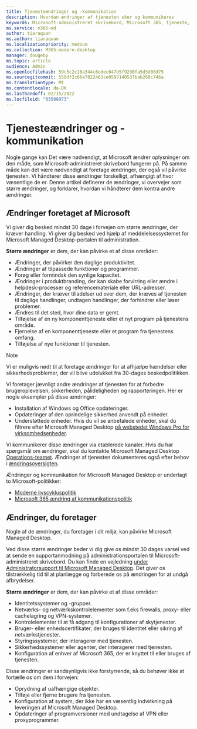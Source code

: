 ```yaml
---
title: Tjenesteændringer og -kommunikation
description: Hvordan ændringer af tjenesten sker og kommunikeres
keywords: Microsoft-administreret skrivebord, Microsoft 365, tjeneste, dokumentation
ms.service: m365-md
author: tiaraquan
ms.author: tiaraquan
ms.localizationpriority: medium
ms.collection: M365-modern-desktop
manager: dougeby
ms.topic: article
audience: Admin
ms.openlocfilehash: 59c5c2c10a344c8edec047b5f9290fa5d3d08d75
ms.sourcegitcommit: 559df2c86a7822463ce0597140537bab260c746a
ms.translationtype: MT
ms.contentlocale: da-DK
ms.lasthandoff: 02/15/2022
ms.locfileid: "63588973"
---
```

# <a name="service-changes-and-communication"></a>Tjenesteændringer og -kommunikation

Nogle gange kan Det være nødvendigt, at Microsoft ændrer oplysninger om den måde, som Microsoft-administreret skrivebord fungerer på. På samme måde kan det være nødvendigt at foretage ændringer, der også vil påvirke tjenesten. Vi håndterer disse ændringer forskelligt, afhængigt af hvor væsentlige de er. Denne artikel definerer de ændringer, vi overvejer som større ændringer, og forklarer, hvordan vi håndterer dem kontra andre ændringer.

## <a name="changes-made-by-microsoft"></a>Ændringer foretaget af Microsoft

Vi giver dig besked mindst 30 dage i forvejen om større ændringer, der kræver handling. Vi giver dig besked ved hjælp af meddelelsessystemet for Microsoft Managed Desktop-portalen til administration.

**Større ændringer** er dem, der kan påvirke et af disse områder:

- Ændringer, der påvirker den daglige produktivitet.
- Ændringer af tilpassede funktioner og programmer.
- Forøg eller formindsk den synlige kapacitet.
- Ændringer i produktbranding, der kan skabe forvirring eller ændre i helpdesk-processer og referencemateriale eller URL-adresser.
- Ændringer, der kræver tilladelser ud over dem, der kræves af tjenesten til daglige handlinger, undtagen handlinger, der forhindrer eller løser problemer.
- Ændres til det sted, hvor dine data er gemt.
- Tilføjelse af en ny komponenttjeneste eller et nyt program på tjenestens område.
- Fjernelse af en komponenttjeneste eller et program fra tjenestens omfang.
- Tilføjelse af nye funktioner til tjenesten.

> [!NOTE]
> Vi er muligvis nødt til at foretage ændringer for at afhjælpe hændelser eller sikkerhedsproblemer, der vil blive udelukket fra 30-dages beskedpolitikken.

Vi foretager jævnligt andre ændringer af tjenesten for at forbedre brugeroplevelsen, sikkerheden, pålideligheden og rapporteringen. Her er nogle eksempler på disse ændringer:

- Installation af Windows og Office opdateringer.
- Opdateringer af den oprindelige sikkerhed anvendt på enheder.
- Understøttede enheder. Hvis du vil se anbefalede enheder, skal du filtrere efter Microsoft Managed Desktop [på webstedet Windows Pro for virksomhedsenheder](https://www.microsoft.com/windows/business/devices).

Vi kommunikerer disse ændringer via etablerede kanaler. Hvis du har spørgsmål om ændringer, skal du kontakte Microsoft Managed Desktop [Operations-teamet](../working-with-managed-desktop/admin-support.md). Ændringer af tjenesten dokumenteres også efter behov i [ændringsoversigten](../change-history-managed-desktop.md).

Ændringer og kommunikation for Microsoft Managed Desktop er underlagt to Microsoft-politikker:

- [Moderne livscykluspolitik](https://support.microsoft.com/help/30881/modern-lifecycle-policy)
- [Microsoft 365 ændring af kommunikationspolitik](/office365/admin/manage/message-center)

## <a name="changes-you-make"></a>Ændringer, du foretager

Nogle af de ændringer, du foretager i dit miljø, kan påvirke Microsoft Managed Desktop.

Ved disse større ændringer beder vi dig give os mindst 30 dages varsel ved at sende en supportanmodning på administrationsportalen til Microsoft-administreret skrivebord. Du kan finde en vejledning [under Administratorsupport til Microsoft Managed Desktop](../working-with-managed-desktop/admin-support.md). Det giver os tilstrækkelig tid til at planlægge og forberede os på ændringen for at undgå afbrydelser.

**Større ændringer** er dem, der kan påvirke et af disse områder:

- Identitetssystemer og -grupper.
- Netværks- og netværkskontrolelementer som f.eks firewalls, proxy- eller cachelagring og VPN-systemer.
- Kontrolelementer til at få adgang til konfigurationer af skytjenester.
- Bruger- eller enhedscertifikater, der bruges til identitet eller sikring af netværkstjenester.
- Styringssystemer, der interagerer med tjenesten.
- Sikkerhedssystemer eller agenter, der interagerer med tjenesten.
- Konfiguration af enhver af Microsoft 365, der er knyttet til eller bruges af tjenesten.

Disse ændringer er sandsynligvis ikke forstyrrende, så du behøver ikke at fortælle os om dem i forvejen:

- Oprydning af uafhængige objekter.
- Tilføje eller fjerne brugere fra tjenesten.
- Konfiguration af system, der ikke har en væsentlig indvirkning på leveringen af Microsoft Managed Desktop.
- Opdateringer af programversioner med undtagelse af VPN eller proxyprogrammer.
